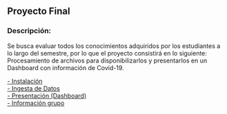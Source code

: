 ## Proyecto Final

### Descripción:
Se busca evaluar todos los conocimientos adquiridos por los estudiantes a lo largo del semestre, por lo que el proyecto consistirá en lo siguiente:
<br>
Procesamiento de archivos para disponibilizarlos y presentarlos en un Dashboard con información de Covid-19.

<a href="page1.html">- Instalación</a>
<br>
<a href="page2.html">- Ingesta de Datos</a>
<br>
<a href="page2.html">- Presentación (Dashboard)</a>
<br>
<a href="page2.html">- Información grupo</a>
<br>
